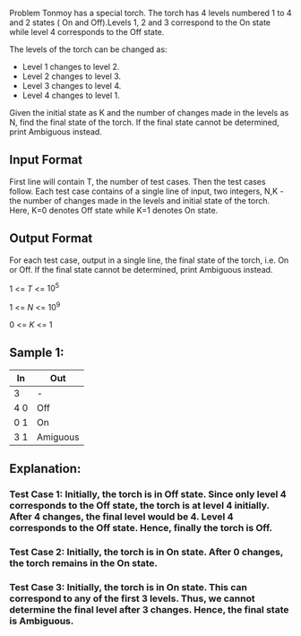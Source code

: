 
Problem
Tonmoy has a special torch. The torch has 4 levels numbered 1 to 4 and 2 states ( On and Off).Levels 1, 2 and 3 correspond to the On state while level 4 corresponds to the Off state.

The levels of the torch can be changed as:
- Level 1 changes to level 2.
- Level 2 changes to level 3.
- Level 3 changes to level 4.
- Level 4 changes to level 1.

Given the initial state as K and the number of changes made in the levels as N, find the final state of the torch. If the final state cannot be determined, print Ambiguous instead.

## Input Format
First line will contain T, the number of test cases. Then the test cases follow.
Each test case contains of a single line of input, two integers, N,K - the number of changes made in the levels and initial state of the torch. Here, K=0 denotes Off state while K=1 denotes On state.

## Output Format
For each test case, output in a single line, the final state of the torch, i.e. On or Off. If the final state cannot be determined, print Ambiguous instead.

$1$ <= $T$ <= $10^5$ 

$1$ <= $N$ <= $10^9$

$0$ <= $K$ <= $1$

## Sample 1:
|In|Out|
-|-
|3|-|
|4 0|Off|
|0 1|On |
|3 1|Amiguous|

## Explanation:
### Test Case 1: Initially, the torch is in Off state. Since only level 4 corresponds to the Off state, the torch is at level 4 initially. After 4 changes, the final level would be 4. Level 4 corresponds to the Off state. Hence, finally the torch is Off.

### Test Case 2: Initially, the torch is in On state. After 0 changes, the torch remains in the On state.

### Test Case 3: Initially, the torch is in On state. This can correspond to any of the first 3 levels. Thus, we cannot determine the final level after 3 changes. Hence, the final state is Ambiguous.